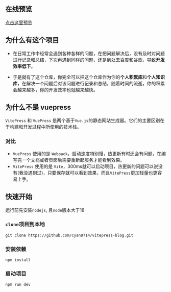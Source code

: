 ## 在线预览
[点击这里预览](http://1.12.218.227)

## 为什么有这个项目

- 在日常工作中经常会遇到各种各样的问题，在把问题解决后，没有及时对问题进行记录和总结，下次再遇到同样的问题，还是到处去百度和谷歌，导致**开发效率低下**。

- 于是就有了这个仓库，你完全可以把这个仓库作为你的**个人积累库**和**个人知识库**，在解决一个问题后对该问题进行记录和总结，随着时间的流逝，你的积累会越来越多，你的开发效率也就越来越快。

## 为什么不是 vuepress

`VitePress` 和 `VuePress` 是两个基于`Vue.js`的静态网站生成器。它们的主要区别在于构建和开发过程中所使用的技术栈。
### 对比
- `VuePress` 使用的是 `Webpack`，启动速度特别慢，热更新有时还会有问题，在编写完一个文档或者页面后需要重新起服务才能看到效果。
- `VitePress` 使用的是 `Vite`，300ms就可以启动项目，热更新的问题可以说没有(我没遇到过)，只要保存就可以看到效果，而且`VitePress`更加轻量也更容易上手。

## 快速开始

运行前先安装`nodejs`, 且`node`版本大于18

### `clone`项目到本地

```shell
git clone https://github.com/cyan0714/vitepress-blog.git
```

### 安装依赖
```shell
npm install
```

### 启动项目
```shell
npm run dev
```